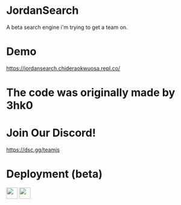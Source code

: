 # JordanSearch
A beta search engine i'm trying to get a team on.
# Demo
https://jordansearch.chideraokwuosa.repl.co/
# The code was originally made by 3hk0
# Join Our Discord!
https://dsc.gg/teamjs
# Deployment (beta)
<a href="https://amethystnetwork-dev.github.io/utils/deploy/replit?repo=Incognito" rel="nofollow"><img height="30px" src="https://camo.githubusercontent.com/28aaf2d112acf174137beedda558c57e0f6dfa74441890cc4703e2f7cfc9426e/68747470733a2f2f616d6574687973746e6574776f726b2d6465762e6769746875622e696f2f6173736574732f7265706c69742e737667" data-canonical-src="https://amethystnetwork-dev.github.io/assets/replit.svg" style="max-width: 100%;"><img style="max-width: 100%;"></a>
<img height="30px" src="https://camo.githubusercontent.com/28aaf2d112acf174137beedda558c57e0f6dfa74441890cc4703e2f7cfc9426e/68747470733a2f2f616d6574687973746e6574776f726b2d6465762e6769746875622e696f2f6173736574732f7265706c69742e737667" data-canonical-src="https://amethystnetwork-dev.github.io/assets/replit.svg" style="max-width: 100%;">
